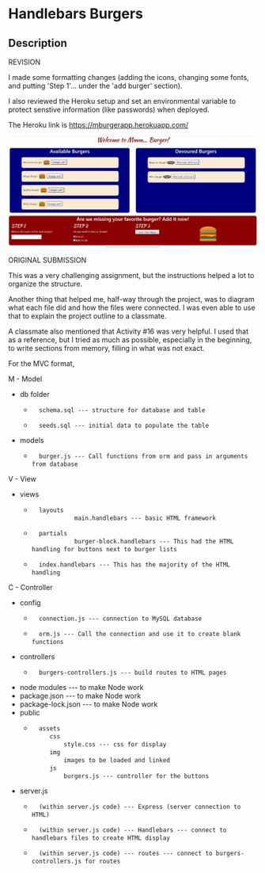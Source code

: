 # Handlebars Burgers

## Description

REVISION

I made some formatting changes (adding the icons, changing some fonts, and putting 'Step 1'... under the 'add burger' section).  

I also reviewed the Heroku setup and set an environmental variable to protect senstive information (like passwords) when deployed.

The Heroku link is https://mburgerapp.herokuapp.com/

![Local Version](local4.JPG)                                  

ORIGINAL SUBMISSION

This was a very challenging assignment, but the instructions helped a lot to organize the structure.

Another thing that helped me, half-way through the project, was to diagram what each file did and how the files were connected.  I was even able to use that to explain the project outline to a classmate.

A classmate also mentioned that Activity #16 was very helpful.  I used that as a reference, but I tried as much as possible, especially in the beginning, to write sections from memory, filling in what was not exact.

For the MVC format,

M - Model
*    db folder 
      -       schema.sql --- structure for database and table
      -       seeds.sql --- initial data to populate the table
*    models
      -       burger.js --- Call functions from orm and pass in arguments from database    

V - View
*    views
      -       layouts
                        main.handlebars --- basic HTML framework
      -       partials
                        burger-block.handlebars --- This had the HTML handling for buttons next to burger lists
      -       index.handlebars --- This has the majority of the HTML handling

C - Controller
*    config 
      -       connection.js --- connection to MySQL database
      -       orm.js --- Call the connection and use it to create blank functions
*    controllers 
      -       burgers-controllers.js --- build routes to HTML pages    
*    node modules --- to make Node work
*    package.json --- to make Node work
*    package-lock.json --- to make Node work
*    public
      -       assets
                 css 
                     style.css --- css for display
                 img 
                     images to be loaded and linked
                 js
                     burgers.js --- controller for the buttons
*    server.js 
      -       (within server.js code) --- Express (server connection to HTML)
      -       (within server.js code) --- Handlebars --- connect to handlebars files to create HTML display
      -       (within server.js code) --- routes --- connect to burgers-controllers.js for routes

